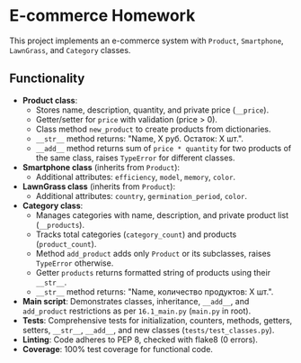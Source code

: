 # E-commerce Homework

This project implements an e-commerce system with `Product`, `Smartphone`, `LawnGrass`, and `Category` classes.

## Functionality
- **Product class**:
  - Stores name, description, quantity, and private price (`__price`).
  - Getter/setter for `price` with validation (price > 0).
  - Class method `new_product` to create products from dictionaries.
  - `__str__` method returns: "Name, X руб. Остаток: X шт.".
  - `__add__` method returns sum of `price * quantity` for two products of the same class, raises `TypeError` for different classes.
- **Smartphone class** (inherits from `Product`):
  - Additional attributes: `efficiency`, `model`, `memory`, `color`.
- **LawnGrass class** (inherits from `Product`):
  - Additional attributes: `country`, `germination_period`, `color`.
- **Category class**:
  - Manages categories with name, description, and private product list (`__products`).
  - Tracks total categories (`category_count`) and products (`product_count`).
  - Method `add_product` adds only `Product` or its subclasses, raises `TypeError` otherwise.
  - Getter `products` returns formatted string of products using their `__str__`.
  - `__str__` method returns: "Name, количество продуктов: X шт.".
- **Main script**: Demonstrates classes, inheritance, `__add__`, and `add_product` restrictions as per `16.1_main.py` (`main.py` in root).
- **Tests**: Comprehensive tests for initialization, counters, methods, getters, setters, `__str__`, `__add__`, and new classes (`tests/test_classes.py`).
- **Linting**: Code adheres to PEP 8, checked with flake8 (0 errors).
- **Coverage**: 100% test coverage for functional code.